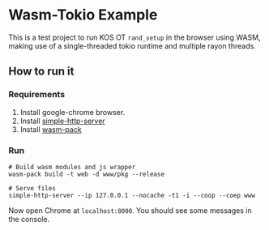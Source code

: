 # Wasm-Tokio Example

This is a test project to run KOS OT `rand_setup` in the browser using WASM, making use of a
single-threaded tokio runtime and multiple rayon threads.

## How to run it

### Requirements
1. Install google-chrome browser.
2. Install [simple-http-server](https://github.com/TheWaWaR/simple-http-server)
3. Install [wasm-pack](https://rustwasm.github.io/wasm-pack/)

### Run
```
# Build wasm modules and js wrapper
wasm-pack build -t web -d www/pkg --release

# Serve files
simple-http-server --ip 127.0.0.1 --nocache -t1 -i --coop --coep www
```

Now open Chrome at `localhost:8000`. You should see some messages in the
console.




